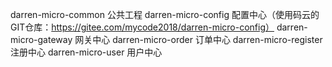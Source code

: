 darren-micro-common   公共工程
darren-micro-config   配置中心（使用码云的GIT仓库：https://gitee.com/mycode2018/darren-micro-config）
darren-micro-gateway  网关中心
darren-micro-order    订单中心
darren-micro-register 注册中心
darren-micro-user     用户中心
